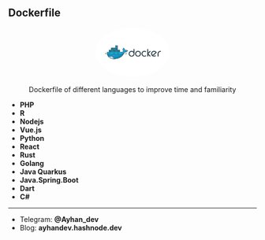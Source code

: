 ## Dockerfile


<div align="center">
    <img src="Docker.png" alt="ForNRxt GitHub Extension" width="150" style="border-radius:50%; object-fit: cover;">
    <p> Dockerfile of different languages to improve time and familiarity </p>
</div>

  - **PHP**
  - **R**
  - **Nodejs**
  - **Vue.js**
  - **Python**
  - **React**
  - **Rust**
  - **Golang**
  - **Java Quarkus**
  - **Java.Spring.Boot**
  - **Dart**
  - **C#**


------------------------------------------------------------
  - Telegram: **@Ayhan_dev**
  - Blog: **ayhandev.hashnode.dev**
